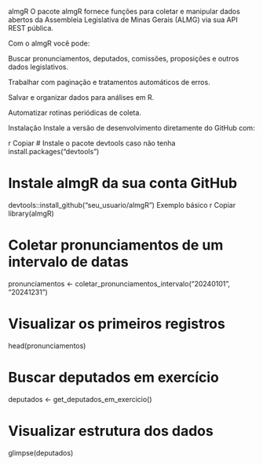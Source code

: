 
<!-- README.md is generated from README.Rmd. Please edit that file -->

almgR <!-- badges: start --> <!-- badges: end --> O pacote almgR fornece
funções para coletar e manipular dados abertos da Assembleia Legislativa
de Minas Gerais (ALMG) via sua API REST pública.

Com o almgR você pode:

Buscar pronunciamentos, deputados, comissões, proposições e outros dados
legislativos.

Trabalhar com paginação e tratamentos automáticos de erros.

Salvar e organizar dados para análises em R.

Automatizar rotinas periódicas de coleta.

Instalação Instale a versão de desenvolvimento diretamente do GitHub
com:

r Copiar \# Instale o pacote devtools caso não tenha
install.packages(“devtools”)

# Instale almgR da sua conta GitHub

devtools::install_github(“seu_usuario/almgR”) Exemplo básico r Copiar
library(almgR)

# Coletar pronunciamentos de um intervalo de datas

pronunciamentos \<- coletar_pronunciamentos_intervalo(“20240101”,
“20241231”)

# Visualizar os primeiros registros

head(pronunciamentos)

# Buscar deputados em exercício

deputados \<- get_deputados_em_exercicio()

# Visualizar estrutura dos dados

glimpse(deputados)
